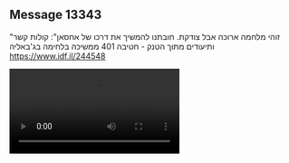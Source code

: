 ## Message 13343

"זוהי מלחמה ארוכה אבל צודקת. חובתנו להמשיך את דרכו של אחסאן":
קולות קשר ותיעודים מתוך הטנק - חטיבה 401 ממשיכה בלחימה בג'באליה
https://www.idf.il/244548

![Video](13343/13343_media.mp4)

